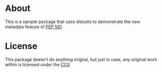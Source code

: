 # About

This is a sample package that uses distutils to demonstrate the new metadata feature of [PEP 561](https://www.python.org/dev/peps/pep-0561/).

# License

This package doesn't do anything orignal, but just in case, any original work within is licensed under the [CC0](https://wiki.creativecommons.org/wiki/CC0)